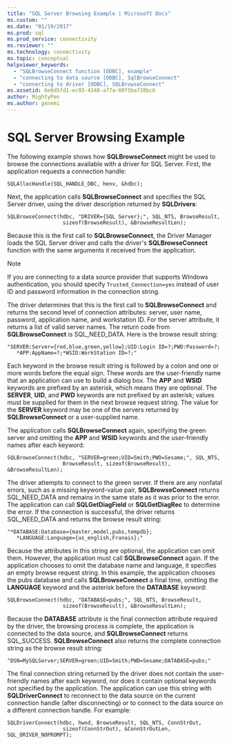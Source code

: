 ```yaml
---
title: "SQL Server Browsing Example | Microsoft Docs"
ms.custom: ""
ms.date: "01/19/2017"
ms.prod: sql
ms.prod_service: connectivity
ms.reviewer: ""
ms.technology: connectivity
ms.topic: conceptual
helpviewer_keywords: 
  - "SQLBrowseConnect function [ODBC], example"
  - "connecting to data source [ODBC], SqlBrowseConnect"
  - "connecting to driver [ODBC], SQLBrowseConnect"
ms.assetid: 6e0d5fd1-ec93-4348-a77a-08f5ba738bc6
author: MightyPen
ms.author: genemi
---
```

# SQL Server Browsing Example
The following example shows how **SQLBrowseConnect** might be used to browse the connections available with a driver for SQL Server. First, the application requests a connection handle:  
  
```  
SQLAllocHandle(SQL_HANDLE_DBC, henv, &hdbc);  
```  
  
 Next, the application calls **SQLBrowseConnect** and specifies the SQL Server driver, using the driver description returned by **SQLDrivers**:  
  
```  
SQLBrowseConnect(hdbc, "DRIVER={SQL Server};", SQL_NTS, BrowseResult,  
                  sizeof(BrowseResult), &BrowseResultLen);  
```  
  
 Because this is the first call to **SQLBrowseConnect**, the Driver Manager loads the SQL Server driver and calls the driver's **SQLBrowseConnect** function with the same arguments it received from the application.  
  
> [!NOTE]  
>  If you are connecting to a data source provider that supports Windows authentication, you should specify `Trusted_Connection=yes` instead of user ID and password information in the connection string.  
  
 The driver determines that this is the first call to **SQLBrowseConnect** and returns the second level of connection attributes: server, user name, password, application name, and workstation ID. For the server attribute, it returns a list of valid server names. The return code from **SQLBrowseConnect** is SQL_NEED_DATA. Here is the browse result string:  
  
```  
"SERVER:Server={red,blue,green,yellow};UID:Login ID=?;PWD:Password=?;  
   *APP:AppName=?;*WSID:WorkStation ID=?;"  
```  
  
 Each keyword in the browse result string is followed by a colon and one or more words before the equal sign. These words are the user-friendly name that an application can use to build a dialog box. The **APP** and **WSID** keywords are prefixed by an asterisk, which means they are optional. The **SERVER**, **UID**, and **PWD** keywords are not prefixed by an asterisk; values must be supplied for them in the next browse request string. The value for the **SERVER** keyword may be one of the servers returned by **SQLBrowseConnect** or a user-supplied name.  
  
 The application calls **SQLBrowseConnect** again, specifying the green server and omitting the **APP** and **WSID** keywords and the user-friendly names after each keyword:  
  
```  
SQLBrowseConnect(hdbc, "SERVER=green;UID=Smith;PWD=Sesame;", SQL_NTS,  
                  BrowseResult, sizeof(BrowseResult), &BrowseResultLen);  
```  
  
 The driver attempts to connect to the green server. If there are any nonfatal errors, such as a missing keyword-value pair, **SQLBrowseConnect** returns SQL_NEED_DATA and remains in the same state as it was prior to the error. The application can call **SQLGetDiagField** or **SQLGetDiagRec** to determine the error. If the connection is successful, the driver returns SQL_NEED_DATA and returns the browse result string:  
  
```  
"*DATABASE:Database={master,model,pubs,tempdb};  
   *LANGUAGE:Language={us_english,Franais};"  
```  
  
 Because the attributes in this string are optional, the application can omit them. However, the application must call **SQLBrowseConnect** again. If the application chooses to omit the database name and language, it specifies an empty browse request string. In this example, the application chooses the pubs database and calls **SQLBrowseConnect** a final time, omitting the **LANGUAGE** keyword and the asterisk before the **DATABASE** keyword:  
  
```  
SQLBrowseConnect(hdbc, "DATABASE=pubs;", SQL_NTS, BrowseResult,  
                  sizeof(BrowseResult), &BrowseResultLen);  
```  
  
 Because the **DATABASE** attribute is the final connection attribute required by the driver, the browsing process is complete, the application is connected to the data source, and **SQLBrowseConnect** returns SQL_SUCCESS. **SQLBrowseConnect** also returns the complete connection string as the browse result string:  
  
```  
"DSN=MySQLServer;SERVER=green;UID=Smith;PWD=Sesame;DATABASE=pubs;"  
```  
  
 The final connection string returned by the driver does not contain the user-friendly names after each keyword, nor does it contain optional keywords not specified by the application. The application can use this string with **SQLDriverConnect** to reconnect to the data source on the current connection handle (after disconnecting) or to connect to the data source on a different connection handle. For example:  
  
```  
SQLDriverConnect(hdbc, hwnd, BrowseResult, SQL_NTS, ConnStrOut,  
                  sizeof(ConnStrOut), &ConnStrOutLen, SQL_DRIVER_NOPROMPT);  
```

